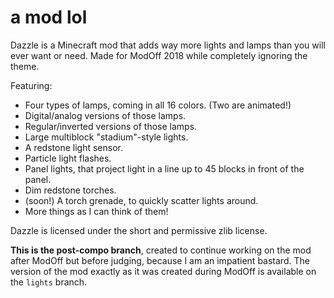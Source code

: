 a mod lol
=========

Dazzle is a Minecraft mod that adds way more lights and lamps than you will ever want or need. Made for ModOff 2018 while completely ignoring the theme.

Featuring:
 - Four types of lamps, coming in all 16 colors. (Two are animated!)
 - Digital/analog versions of those lamps.
 - Regular/inverted versions of those lamps.
 - Large multiblock "stadium"-style lights.
 - A redstone light sensor.
 - Particle light flashes.
 - Panel lights, that project light in a line up to 45 blocks in front of the panel.
 - Dim redstone torches.
 - (soon!) A torch grenade, to quickly scatter lights around.
 - More things as I can think of them!
 
Dazzle is licensed under the short and permissive zlib license.

**This is the post-compo branch**, created to continue working on the mod after ModOff but before judging, because I am an impatient bastard. The version of the mod exactly as it was created during ModOff is available on the `lights` branch.
